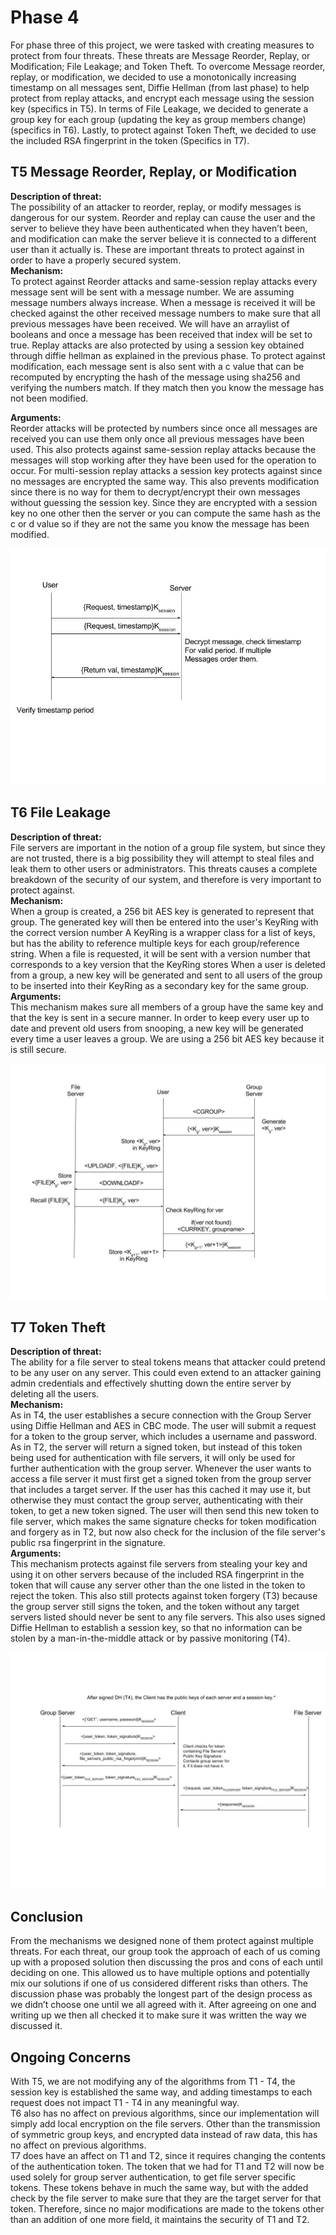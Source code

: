 # Phase 4


For phase three of this project, we were tasked with creating measures to protect from four threats. These threats are Message Reorder, Replay, or Modification; File Leakage; and Token Theft. To overcome Message reorder, replay, or modification, we decided to use a monotonically increasing timestamp on all messages sent, Diffie Hellman (from last phase) to help protect from replay attacks, and encrypt each message using the session key (specifics in T5). In terms of File Leakage, we decided to generate a group key for each group (updating the key as group members change) (specifics in T6). Lastly, to protect against Token Theft, we decided to use the included RSA fingerprint in the token (Specifics in T7).


## T5 Message Reorder, Replay, or Modification 


**Description of threat:**  
The possibility of an attacker to reorder, replay, or modify messages is dangerous for our system. Reorder and replay can cause the user and the server to believe they have been authenticated when they haven’t been, and modification can make the server believe it is connected to a different user than it actually is. These are important threats to protect against in order to have a properly secured system.  
**Mechanism:**  
To protect against Reorder attacks and same-session replay attacks every message sent will be sent with a message number. We are assuming message numbers always increase.
When a message is received it will be checked against the other received message numbers to make sure that all previous messages have been received. We will have an arraylist of booleans and once a message has been received that index will be set to true.
Replay attacks are also protected by using a session key obtained through diffie hellman as explained in the previous phase.
To protect against modification, each message sent is also sent with a c value that can be recomputed by encrypting the hash of the message using sha256 and verifying the numbers match. If they match then you know the message has not been modified.

**Arguments:**  
Reorder attacks will be protected by numbers since once all messages are received you can use them only once all previous messages have been used. This also protects against same-session replay attacks because the messages will stop working after they have been used for the operation to occur. For multi-session replay attacks a session key protects against since no messages are encrypted the same way. This also prevents modification since there is no way for them to decrypt/encrypt their own messages without guessing the session key. Since they are encrypted with a session key no one other then the server or you can compute the same hash as the c or d value so if they are not the same you know the message has been modified.


![T5](https://github.com/EricGhildyal/CS1653CryptoProject/blob/master/reports/images/t5.jpg)


## T6 File Leakage


**Description of threat:**  
File servers are important in the notion of a group file system, but since they are not trusted, there is a big possibility they will attempt to steal files and leak them to other users or administrators. This threats causes a complete breakdown of the security of our system, and therefore is very important to protect against.  
**Mechanism:**  
When a group is created, a 256 bit AES key is generated to represent that group.
The generated key will then be entered into the user's KeyRing with the correct version number
A KeyRing is a wrapper class for a list of keys, but has the ability to reference multiple keys for each group/reference string.
When a file is requested, it will be sent with a version number that corresponds to a key version that the KeyRing stores
When a user is deleted from a group, a new key will be generated and sent to all users of the group to be inserted into their KeyRing as a secondary key for the same group.  
**Arguments:**  
This mechanism makes sure all members of a group have the same key and that the key is sent in a secure manner. In order to keep every user up to date and prevent old users from snooping, a new key will be generated every time a user leaves a group. We are using a 256 bit AES key because it is still secure.


![T6](https://github.com/EricGhildyal/CS1653CryptoProject/blob/master/reports/images/t6.jpg)


## T7 Token Theft


**Description of threat:**  
The ability for a file server to steal tokens means that attacker could pretend to be any user on any server. This could even extend to an attacker gaining admin credentials and effectively shutting down the entire server by deleting all the users.  
**Mechanism:**  
As in T4, the user establishes a secure connection with the Group Server using Diffie Hellman and AES in CBC mode.
The user will submit a request for a token to the group server, which includes a username and password.
As in T2, the server will return a signed token, but instead of this token being used for authentication with file servers, it will only be used for further authentication with the group server.
Whenever the user wants to access a file server it must first get a signed token from the group server that includes a target server. If the user has this cached it may use it, but otherwise they must contact the group server, authenticating with their token, to get a new token signed.
The user will then send this new token to file server, which makes the same signature checks for token modification and forgery as in T2, but now also check for the inclusion of the file server's public rsa fingerprint in the signature.  
**Arguments:**  
This mechanism protects against file servers from stealing your key and using it on other servers because of the included RSA fingerprint in the token that will cause any server other than the one listed in the token to reject the token.
This also still protects against token forgery (T3) because the group server still signs the token, and the token without any target servers listed should never be sent to any file servers. This also uses signed Diffie Hellman to establish a session key, so that no information can be stolen by a man-in-the-middle attack or by passive monitoring (T4).


![T7](https://github.com/EricGhildyal/CS1653CryptoProject/blob/master/reports/images/t7.jpg)


## Conclusion 
From the mechanisms we designed none of them protect against multiple threats. For each threat, our group took the approach of each of us coming up with a proposed solution then discussing the pros and cons of each until deciding on one. This allowed us to have multiple options and potentially mix our solutions if one of us considered different risks than others. The discussion phase was probably the longest part of the design process as we didn’t choose one until we all agreed with it. After agreeing on one and writing up we then all checked it to make sure it was written the way we discussed it.

## Ongoing Concerns
With T5, we are not modifying any of the algorithms from T1 - T4, the session key is established the same way, and adding timestamps to each request does not impact T1 - T4 in any meaningful way.  
T6 also has no affect on previous algorithms, since our implementation will simply add local encryption on the file servers. Other than the transmission of symmetric group keys, and encrypted data instead of raw data, this has no affect on previous algorithms.  
T7 does have an affect on T1 and T2, since it requires changing the contents of the authentication token. The token that we had for T1 and T2 will now be used solely for group server authentication, to get file server specific tokens. These tokens behave in much the same way, but with the added check by the file server to make sure that they are the target server for that token. Therefore, since no major modifications are made to the tokens other than an addition of one more field, it maintains the security of T1 and T2.
